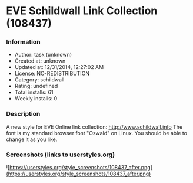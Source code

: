 # EVE Schildwall Link Collection (108437)

### Information
- Author: task (unknown)
- Created at: unknown
- Updated at: 12/31/2014, 12:27:02 AM
- License: NO-REDISTRIBUTION
- Category: schildwall
- Rating: undefined
- Total installs: 61
- Weekly installs: 0


### Description
A new style for EVE Online link collection: http://www.schildwall.info
The font is my standard browser font "Oswald" on Linux. You should be able to change it as you like.


### Screenshots (links to userstyles.org)
![https://userstyles.org/style_screenshots/108437_after.png](https://userstyles.org/style_screenshots/108437_after.png)



